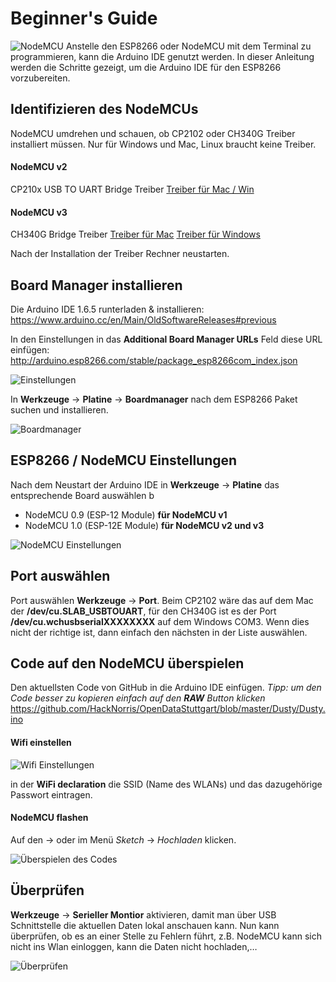 # Beginner's Guide
![NodeMCU](img/NodeMCU-v2.jpg)
Anstelle den ESP8266 oder NodeMCU mit dem Terminal zu programmieren, kann die Arduino IDE genutzt werden. In dieser Anleitung werden die Schritte gezeigt, um die Arduino IDE für den ESP8266 vorzubereiten.

## Identifizieren des NodeMCUs
NodeMCU umdrehen und schauen, ob CP2102 oder CH340G Treiber installiert müssen.
Nur für Windows und Mac, Linux braucht keine Treiber.

#### NodeMCU v2
CP210x USB TO UART Bridge Treiber
[Treiber für Mac / Win](https://www.silabs.com/products/mcu/Pages/USBtoUARTBridgeVCPDrivers.aspx)

#### NodeMCU v3
CH340G Bridge Treiber
[Treiber für Mac](http://www.wch.cn/download/CH341SER_MAC_ZIP.html)
[Treiber für Windows](http://www.arduined.eu/files/CH341SER.zip)

Nach der Installation der Treiber Rechner neustarten.

## Board Manager installieren
Die Arduino IDE 1.6.5 runterladen & installieren: 
https://www.arduino.cc/en/Main/OldSoftwareReleases#previous

In den Einstellungen in das **Additional Board Manager URLs** Feld diese URL einfügen: http://arduino.esp8266.com/stable/package_esp8266com_index.json 

![Einstellungen](img/Einstellungen.png)

In **Werkzeuge** → **Platine** → **Boardmanager** nach dem ESP8266 Paket suchen und installieren.

![Boardmanager](img/Boardmanager.png)

## ESP8266 / NodeMCU Einstellungen
Nach dem Neustart der Arduino IDE in **Werkzeuge** → **Platine** das entsprechende Board auswählen
b
- NodeMCU 0.9 (ESP-12 Module) **für NodeMCU v1**
- NodeMCU 1.0 (ESP-12E Module) **für NodeMCU v2 und v3**

![NodeMCU Einstellungen](img/NodeMCU.jpg)

## Port auswählen
Port auswählen **Werkzeuge** → **Port**.
Beim CP2102 wäre das auf dem Mac der **/dev/cu.SLAB_USBTOUART**, für den CH340G ist es der Port **/dev/cu.wchusbserialXXXXXXXX** auf dem Windows COM3. Wenn dies nicht der richtige ist, dann einfach den nächsten in der Liste auswählen.

## Code auf den NodeMCU überspielen
Den aktuellsten Code von GitHub in die Arduino IDE einfügen.
*Tipp: um den Code besser zu kopieren einfach auf den **RAW** Button klicken*
https://github.com/HackNorris/OpenDataStuttgart/blob/master/Dusty/Dusty.ino

#### Wifi einstellen
![Wifi Einstellungen](img/Wifi.jpg)

in der **WiFi declaration** die SSID (Name des WLANs) und das dazugehörige Passwort eintragen.

#### NodeMCU flashen
Auf den → oder im Menü *Sketch* → *Hochladen* klicken.

![Überspielen des Codes](img/Uberspielen.jpg)

## Überprüfen
**Werkzeuge** → **Serieller Montior** aktivieren, damit man über USB Schnittstelle die aktuellen Daten lokal anschauen kann.
Nun kann überprüfen, ob es an einer Stelle zu Fehlern führt, z.B. NodeMCU kann sich nicht ins Wlan einloggen, kann die Daten nicht hochladen,…

![Überprüfen](img/Uberspielen.jpg)
